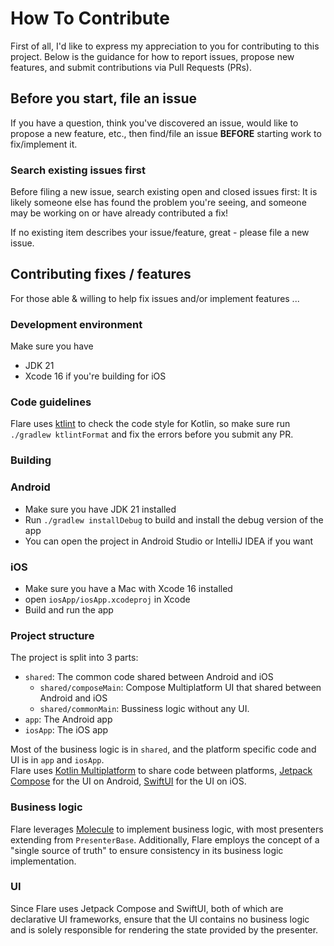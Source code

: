 # How To Contribute

First of all, I'd like to express my appreciation to you for contributing to this project. 
Below is the guidance for how to report issues, propose new features, and submit contributions via Pull Requests (PRs).

## Before you start, file an issue
If you have a question, think you've discovered an issue, would like to propose a new feature, etc., then find/file an issue **BEFORE** starting work to fix/implement it.

### Search existing issues first

Before filing a new issue, search existing open and closed issues first: It is likely someone else has found the problem you're seeing, and someone may be working on or have already contributed a fix!

If no existing item describes your issue/feature, great - please file a new issue.

## Contributing fixes / features

For those able & willing to help fix issues and/or implement features ...

### Development environment

Make sure you have
 - JDK 21
 - Xcode 16 if you're building for iOS

### Code guidelines
Flare uses [ktlint](https://github.com/pinterest/ktlint) to check the code style for Kotlin, so make sure run `./gradlew ktlintFormat` and fix the errors before you submit any PR.  

### Building
### Android
 - Make sure you have JDK 21 installed
 - Run `./gradlew installDebug` to build and install the debug version of the app
 - You can open the project in Android Studio or IntelliJ IDEA if you want

### iOS
 - Make sure you have a Mac with Xcode 16 installed
 - open `iosApp/iosApp.xcodeproj` in Xcode
 - Build and run the app

### Project structure
The project is split into 3 parts:
 - `shared`: The common code shared between Android and iOS
   - `shared/composeMain`: Compose Multiplatform UI that shared between Android and iOS
   - `shared/commonMain`: Bussiness logic without any UI.
 - `app`: The Android app
 - `iosApp`: The iOS app

Most of the business logic is in `shared`, and the platform specific code and UI is in `app` and `iosApp`.  
Flare uses [Kotlin Multiplatform](https://kotlinlang.org/docs/multiplatform.html) to share code between platforms, [Jetpack Compose](https://developer.android.com/jetpack/compose) for the UI on Android, [SwiftUI](https://developer.apple.com/xcode/swiftui/) for the UI on iOS.

### Business logic
Flare leverages [Molecule](https://github.com/cashapp/molecule) to implement business logic, with most presenters extending from `PresenterBase`. Additionally, Flare employs the concept of a "single source of truth" to ensure consistency in its business logic implementation.

### UI
Since Flare uses Jetpack Compose and SwiftUI, both of which are declarative UI frameworks, ensure that the UI contains no business logic and is solely responsible for rendering the state provided by the presenter.
